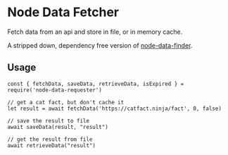 # Node Data Fetcher
Fetch data from an api and store in file, or in memory cache. 

A stripped down, dependency free version of [node-data-finder](https://github.com/lolotrgeek/node-data-finder).

## Usage
```
const { fetchData, saveData, retrieveData, isExpired } = require('node-data-requester')

// get a cat fact, but don't cache it
let result = await fetchData('https://catfact.ninja/fact', 0, false)

// save the result to file
await saveData(result, "result")

// get the result from file
await retrieveData("result")

```